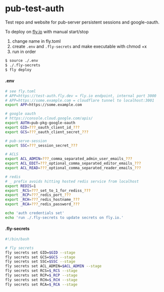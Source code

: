 # pub-test-auth

Test repo and website for pub-server persistent sessions and google-oauth.

To deploy on [fly.io](https://fly.io/) with manual start/stop

1. change name in fly.toml
2. create `.env` and `.fly-secrets` and make executable with chmod +x
3. run in order

```sh
$ source ./.env
$ ./.fly-secrets
$ fly deploy
```

#### .env
```sh
# see fly.toml
# APP=https://test-auth.fly.dev = fly.io endpoint, internal port 3000
# APP=https://some.example.com = cloudflare tunnel to localhost:3001
export APP=https://some.example.com

# google oauth
# https://console.cloud.google.com/apis/
export AUTH=pub-pkg-google-oauth
export GID=???_oauth_client_id_???
export GCS=???_oauth_client_secret_???

# pub-serve-session
export SSC=???_session_secret_???

# ACLS
export ACL_ADMIN=???_comma_separated_admin_user_emails_???
export ACL_EDIT=???_optional_comma_separated_editor_emails_???
export ACL_READ=???_optional_comma_separated_reader_emails_???

# redis
# _ prefix avoids hitting hosted redis service from localhost
export REDIS=1
export _RCS=???_set_to_1_for_rediss_???
export _RCP=???_redis_port_???
export _RCH=???_redis_hostname_???
export _RCA=???_redis_password_???

echo 'auth credentials set'
echo 'run ./.fly-secrets to update secrets on fly.io.'
```

#### .fly-secrets
```sh
#!/bin/bash

# fly secrets
fly secrets set GID=$GID --stage
fly secrets set GCS=$GCS --stage
fly secrets set SSC=$SSC --stage
fly secrets set ACL_ADMIN=$ACL_ADMIN --stage
fly secrets set RCS=$_RCS --stage
fly secrets set RCP=$_RCP --stage
fly secrets set RCH=$_RCH --stage
fly secrets set RCA=$_RCA --stage
```
